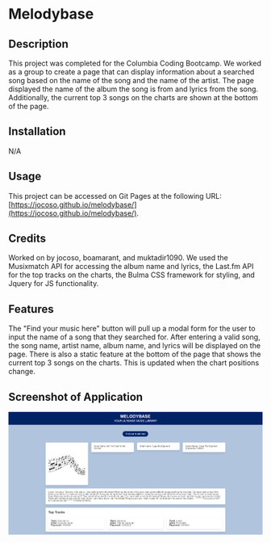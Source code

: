 # Melodybase

## Description

This project was completed for the Columbia Coding Bootcamp. We worked as a group to create a page that can display information about a searched song based on the name of the song and the name of the artist. The page displayed the name of the album the song is from and lyrics from the song. Additionally, the current top 3 songs on the charts are shown at the bottom of the page.

## Installation

N/A

## Usage

This project can be accessed on Git Pages at the following URL: [https://jocoso.github.io/melodybase/](https://jocoso.github.io/melodybase/).

## Credits

Worked on by jocoso, boamarant, and muktadir1090. We used the Musixmatch API for accessing the album name and lyrics, the Last.fm API for the top tracks on the charts, the Bulma CSS framework for styling, and Jquery for JS functionality. 

## Features

The "Find your music here" button will pull up a modal form for the user to input the name of a song that they searched for. After entering a valid song, the song name, artist name, album name, and lyrics will be displayed on the page. There is also a static feature at the bottom of the page that shows the current top 3 songs on the charts. This is updated when the chart positions change.

## Screenshot of Application

![Here is a screenshot of the live application.](./assets/images/melodybase-readme.png)